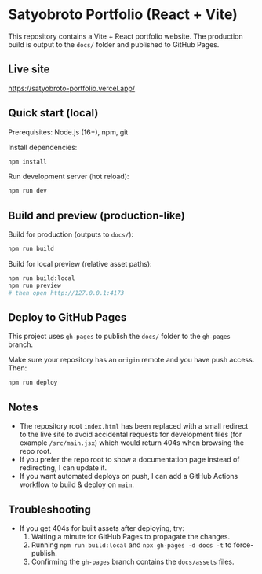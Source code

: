 # Satyobroto Portfolio (React + Vite)

This repository contains a Vite + React portfolio website. The production build is output to the `docs/` folder and published to GitHub Pages.

Live site
---------

https://satyobroto-portfolio.vercel.app/

Quick start (local)
-------------------

Prerequisites: Node.js (16+), npm, git

Install dependencies:

```bash
npm install
```

Run development server (hot reload):

```bash
npm run dev
```

Build and preview (production-like)
----------------------------------

Build for production (outputs to `docs/`):

```bash
npm run build
```

Build for local preview (relative asset paths):

```bash
npm run build:local
npm run preview
# then open http://127.0.0.1:4173
```

Deploy to GitHub Pages
----------------------

This project uses `gh-pages` to publish the `docs/` folder to the `gh-pages` branch.

Make sure your repository has an `origin` remote and you have push access. Then:

```bash
npm run deploy
```

Notes
-----

- The repository root `index.html` has been replaced with a small redirect to the live site to avoid accidental requests for development files (for example `/src/main.jsx`) which would return 404s when browsing the repo root.
- If you prefer the repo root to show a documentation page instead of redirecting, I can update it.
- If you want automated deploys on push, I can add a GitHub Actions workflow to build & deploy on `main`.

Troubleshooting
---------------

- If you get 404s for built assets after deploying, try:
	1. Waiting a minute for GitHub Pages to propagate the changes.
	2. Running `npm run build:local` and `npx gh-pages -d docs -t` to force-publish.
	3. Confirming the `gh-pages` branch contains the `docs/assets` files.
